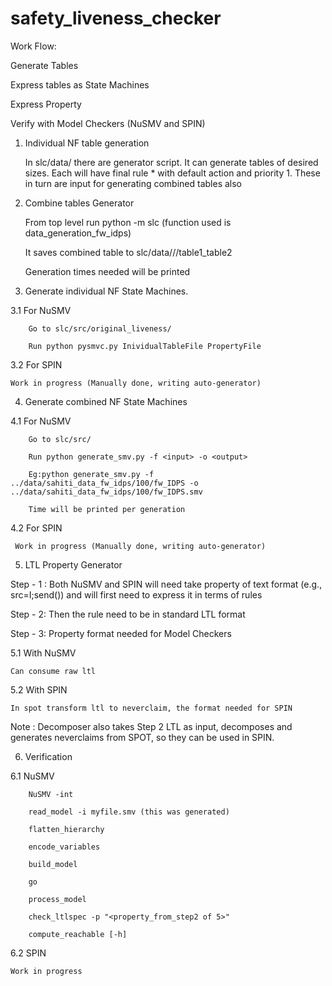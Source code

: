 # safety_liveness_checker

Work Flow:

Generate Tables

Express tables as State Machines

Express Property

Verify with Model Checkers (NuSMV and SPIN)

1. Individual NF table generation

    In slc/data/ there are generator script. It can generate tables of desired sizes.
    Each will have final rule * with default action and priority 1.
    These in turn are input for generating combined tables also

2. Combine tables Generator

    From top level run python -m slc (function used is data_generation_fw_idps)

    It saves combined table to slc/data/<individaul tables folder>/<indiviualsize>/table1_table2

    Generation times needed will be printed

3. Generate individual NF State Machines.

3.1 For NuSMV

        Go to slc/src/original_liveness/

        Run python pysmvc.py InividualTableFile PropertyFile

3.2 For SPIN

    Work in progress (Manually done, writing auto-generator)

4. Generate combined NF State Machines

4.1 For NuSMV

        Go to slc/src/  

        Run python generate_smv.py -f <input> -o <output>

        Eg:python generate_smv.py -f ../data/sahiti_data_fw_idps/100/fw_IDPS -o ../data/sahiti_data_fw_idps/100/fw_IDPS.smv

        Time will be printed per generation

4.2 For SPIN

     Work in progress (Manually done, writing auto-generator)

5. LTL Property Generator

Step - 1 : Both NuSMV and SPIN will need take property of text format (e.g., src=I;send()) and will first need to express it in terms of rules

Step - 2: Then the rule need to be in standard LTL format

Step - 3: Property format needed for Model Checkers 

5.1 With NuSMV

    Can consume raw ltl 

5.2 With SPIN

    In spot transform ltl to neverclaim, the format needed for SPIN 


Note : Decomposer also takes Step 2 LTL as input, decomposes and generates neverclaims from SPOT, so they can be used in SPIN.

6. Verification

6.1 NuSMV

        NuSMV -int

        read_model -i myfile.smv (this was generated)

        flatten_hierarchy

        encode_variables

        build_model

        go

        process_model

        check_ltlspec -p "<property_from_step2 of 5>"

        compute_reachable [-h]

6.2 SPIN

    Work in progress
